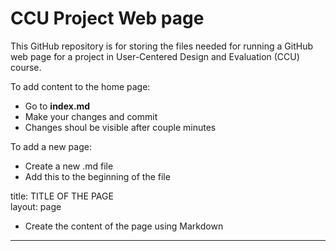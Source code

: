 # CCU Project Web page



This GitHub repository is for storing the files needed for running a GitHub web page for a project in User-Centered Design and Evaluation (CCU) course. 

To add content to the home page:
- Go to **index.md**
- Make your changes and commit
- Changes shoul be visible after couple minutes

To add a new page:
- Create a new .md file
- Add this to the beginning of the file

title: TITLE OF THE PAGE \
layout: page


- Create the content of the page using Markdown


----

[^1]: [It can take up to 10 minutes for changes to your site to publish after you push the changes to GitHub](https://docs.github.com/en/pages/setting-up-a-github-pages-site-with-jekyll/creating-a-github-pages-site-with-jekyll#creating-your-site).

[Jekyll]: https://jekyllrb.com
[Just the Docs]: https://just-the-docs.github.io/just-the-docs/
[GitHub Pages]: https://docs.github.com/en/pages
[Bundler]: https://bundler.io
[use this template]: https://github.com/just-the-docs/just-the-docs-template/generate
[`jekyll-default-layout`]: https://github.com/benbalter/jekyll-default-layout
[`jekyll-seo-tag`]: https://jekyll.github.io/jekyll-seo-tag
